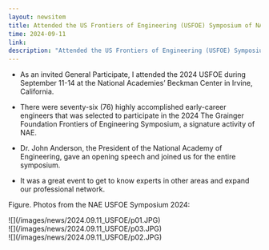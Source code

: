 ```yaml
---
layout: newsitem
title: Attended the US Frontiers of Engineering (USFOE) Symposium of NAE
time: 2024-09-11
link: 
description: "Attended the US Frontiers of Engineering (USFOE) Symposium of NAE (by invite only)."
---
```


* As an invited General Participate, I attended the 2024 USFOE during September 11-14 at the National Academies’ Beckman Center in Irvine, California. 

* There were seventy-six (76) highly accomplished early-career engineers that was selected to participate in the 2024 The Grainger Foundation Frontiers of Engineering Symposium, a signature activity of NAE. 

* Dr. John Anderson, the President of the National Academy of Engineering, gave an opening speech and joined us for the entire symposium.

* It was a great event to get to know experts in other areas and expand our professional network.


<div class="spacer"></div>
<div class="spacer"></div>

Figure. Photos from the NAE USFOE Symposium 2024:
<div class="smallspacer"></div>
![](/images/news/2024.09.11_USFOE/p01.JPG)
<div class="smallspacer"></div>
![](/images/news/2024.09.11_USFOE/p03.JPG)
<div class="smallspacer"></div>
![](/images/news/2024.09.11_USFOE/p02.JPG)
<div class="spacer"></div>

